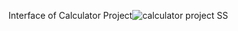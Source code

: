 Interface of Calculator Project![calculator project SS](https://github.com/user-attachments/assets/8d153541-0a1c-4ba5-ae16-c61ce721a018)
